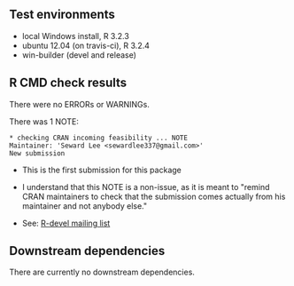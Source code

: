 ## Test environments
* local Windows install, R 3.2.3
* ubuntu 12.04 (on travis-ci), R 3.2.4
* win-builder (devel and release)

## R CMD check results
There were no ERRORs or WARNINGs.

There was 1 NOTE:

```
* checking CRAN incoming feasibility ... NOTE
Maintainer: 'Seward Lee <sewardlee337@gmail.com>'
New submission
```

* This is the first submission for this package

* I understand that this NOTE is a non-issue, as it is meant to "remind CRAN maintainers to check that the submission comes actually from his maintainer and not anybody else."

* See: [R-devel mailing list](https://mailman.stat.ethz.ch/pipermail/r-devel/2014-March/068497.html)

## Downstream dependencies
There are currently no downstream dependencies.